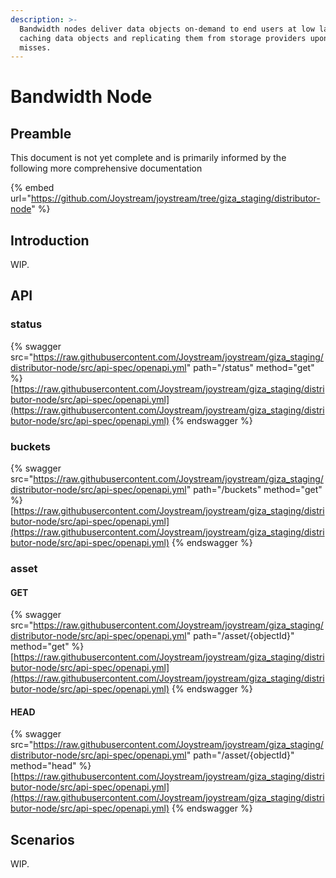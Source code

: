 ```yaml
---
description: >-
  Bandwidth nodes deliver data objects on-demand to end users at low latency by
  caching data objects and replicating them from storage providers upon cache
  misses.
---
```


# Bandwidth Node

## Preamble

This document is not yet complete and is primarily informed by the following more comprehensive documentation

{% embed url="https://github.com/Joystream/joystream/tree/giza_staging/distributor-node" %}

## Introduction

WIP.

## API

### status

{% swagger src="https://raw.githubusercontent.com/Joystream/joystream/giza_staging/distributor-node/src/api-spec/openapi.yml" path="/status" method="get" %}
[https://raw.githubusercontent.com/Joystream/joystream/giza_staging/distributor-node/src/api-spec/openapi.yml](https://raw.githubusercontent.com/Joystream/joystream/giza_staging/distributor-node/src/api-spec/openapi.yml)
{% endswagger %}

### buckets

{% swagger src="https://raw.githubusercontent.com/Joystream/joystream/giza_staging/distributor-node/src/api-spec/openapi.yml" path="/buckets" method="get" %}
[https://raw.githubusercontent.com/Joystream/joystream/giza_staging/distributor-node/src/api-spec/openapi.yml](https://raw.githubusercontent.com/Joystream/joystream/giza_staging/distributor-node/src/api-spec/openapi.yml)
{% endswagger %}

### asset

#### GET

{% swagger src="https://raw.githubusercontent.com/Joystream/joystream/giza_staging/distributor-node/src/api-spec/openapi.yml" path="/asset/{objectId}" method="get" %}
[https://raw.githubusercontent.com/Joystream/joystream/giza_staging/distributor-node/src/api-spec/openapi.yml](https://raw.githubusercontent.com/Joystream/joystream/giza_staging/distributor-node/src/api-spec/openapi.yml)
{% endswagger %}

#### HEAD

{% swagger src="https://raw.githubusercontent.com/Joystream/joystream/giza_staging/distributor-node/src/api-spec/openapi.yml" path="/asset/{objectId}" method="head" %}
[https://raw.githubusercontent.com/Joystream/joystream/giza_staging/distributor-node/src/api-spec/openapi.yml](https://raw.githubusercontent.com/Joystream/joystream/giza_staging/distributor-node/src/api-spec/openapi.yml)
{% endswagger %}

## Scenarios

WIP.
